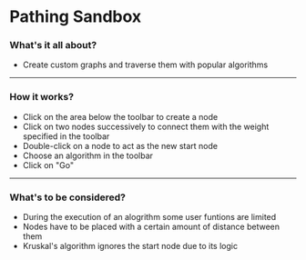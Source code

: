 # Pathing Sandbox

### What's it all about?

- Create custom graphs and traverse them with popular algorithms

---

### How it works?

- Click on the area below the toolbar to create a node
- Click on two nodes successively to connect them with the weight specified in the toolbar
- Double-click on a node to act as the new start node
- Choose an algorithm in the toolbar
- Click on "Go"

---

### What's to be considered?

- During the execution of an alogrithm some user funtions are limited
- Nodes have to be placed with a certain amount of distance between them
- Kruskal's algorithm ignores the start node due to its logic
